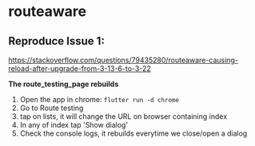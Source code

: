 # routeaware

## Reproduce Issue 1:
https://stackoverflow.com/questions/79435280/routeaware-causing-reload-after-upgrade-from-3-13-6-to-3-22

**The route_testing_page rebuilds**
1. Open the app in chrome: `flutter run -d chrome`
2. Go to Route testing
3. tap on lists, it will change the URL on browser containing index
4. In any of index tap 'Show dialog'
5. Check the console logs, it rebuilds everytime we close/open a dialog


